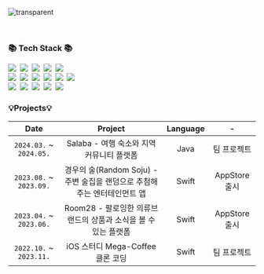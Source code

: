 ![transparent](https://capsule-render.vercel.app/api?type=transparent&fontColor=703ee5&text=chobo5's%20GitHub%20&height=150&fontSize=60&desc=Welcome!&descAlignY=75&descAlign=60)

   
<br>

<h3>📚 Tech Stack 📚</h3>
<p>
  <img src="https://img.shields.io/badge/Java-007396?style=flat-square&logo=Java&logoColor=white"/></a>&nbsp
  <img src="https://img.shields.io/badge/Javascript-ffb13b?style=flat-square&logo=javascript&logoColor=white"/></a>&nbsp 
  <img src="https://img.shields.io/badge/Swift-F05138.svg?style=flat-square&logo=swift&logoColor=white"/></a>&nbsp
  <img src="https://img.shields.io/badge/html5-E34F26.svg?style=flat-square&logo=html5&logoColor=white" />&nbsp
  <img src="https://img.shields.io/badge/css3-1572B6.svg?style=flat-square&logo=css3&logoColor=white" />&nbsp
  <br>
  <img src="https://img.shields.io/badge/Spring-6DB33F?style=flat-square&logo=Spring&logoColor=white"/></a>&nbsp
  <img src="https://img.shields.io/badge/SpringBoot-6DB33F?style=flat-square&logo=SpringBoot&logoColor=white"/></a>&nbsp
  <img src="https://img.shields.io/badge/SpringSecurity-6DB33F?style=flat-square&logo=springsecurity&logoColor=white"/></a>&nbsp
  <img src="https://img.shields.io/badge/Node.js-339933?style=flat-square&logo=Node.js&logoColor=white"/></a>&nbsp
  <img src="https://img.shields.io/badge/Express-000000?style=flat-square&logo=Express&logoColor=white"/></a>&nbsp
  <img src="https://img.shields.io/badge/jQuery-0769AD?style=flat-square&logo=jquery&logoColor=white"/></a>&nbsp 
  
  <br>
  <img src="https://img.shields.io/badge/ncp-03C75A?style=flat-square&logo=naver&logoColor=white"/></a>&nbsp
  <img src="https://img.shields.io/badge/Mysql-E6B91E?style=flat-square&logo=MySql&logoColor=white"/></a>&nbsp 
  <img src="https://img.shields.io/badge/Docker-2496ED?style=flat-square&logo=Docker&logoColor=white"/></a>&nbsp 
  <img src="https://img.shields.io/badge/Jenkins-D24939?style=flat-square&logo=Jenkins&logoColor=white"/></a>&nbsp 
  <img src="https://img.shields.io/badge/Firebase-FFCA28?style=flat-square&logo=Firebase&logoColor=white"/></a>&nbsp 
</p>


### 💡**Projects**💡
|  Date  | Project  |  Language   |  -   |
|:---:|:---:|:---:|:---:|
| `2024.03.` ~ `2024.05.`  |  Salaba - 여행 숙소와 지역 커뮤니티 플랫폼  | Java | 팀 프로젝트 |
| `2023.08.` ~ `2023.09.`  |  경우의 술(Random Soju) - 주변 술집을 랜덤으로 추첨해주는 엔터테인먼트 앱 | Swift | AppStore 출시 |
| `2023.04.` ~ `2023.06.`  |  Room28 - 팔로잉한 의류브랜드의 상품과 소식을 볼 수 있는 플랫폼 | Swift | AppStore 출시 |
| `2022.10.` ~ `2023.11.`  |  iOS 스터디 Mega-Coffee 클론 코딩 | Swift | 팀 프로젝트 |



